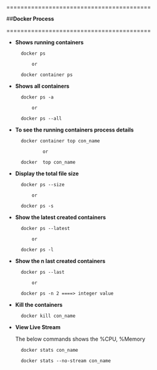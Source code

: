 =========================================

   
   ##**Docker Process**
 



=========================================

* **Shows running containers**

        docker ps
        
            or
            
        docker container ps

* **Shows all containers**
        
        docker ps -a
        
            or
            
        docker ps --all


* **To see the running containers process details**

        docker container top con_name
        
                or
                
        docker  top con_name
        
* **Display the total file size**

        docker ps --size
        
            or
            
        docker ps -s
        
* **Show the latest created containers**

        docker ps --latest
        
            or
            
        docker ps -l
        
* **Show the n last created containers**

        docker ps --last
        
            or
            
        docker ps -n 2 ====> integer value
        
* **Kill the containers**

        docker kill con_name
        
* **View Live Stream**

    The below commands shows the %CPU, %Memory

        docker stats con_name 
        
        docker stats --no-stream con_name